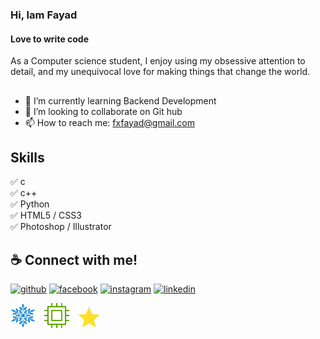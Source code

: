 ###  Hi, Iam Fayad
####  Love to write code

As a Computer science student, I enjoy using my obsessive attention to detail, and my unequivocal love for making things that change the world.

##
- 🌱 I’m currently learning Backend Development 
- 👯 I’m looking to collaborate on Git hub 
- 📫 How to reach me: fxfayad@gmail.com 
## Skills 
✅ c <br> 
✅ c++ <br>
✅ Python <br>
✅ HTML5 / CSS3  <br>
✅ Photoshop / Illustrator <br>

## ☕ Connect with me!
[<img src='https://cdn.jsdelivr.net/npm/simple-icons@3.0.1/icons/github.svg' alt='github' height='40'>](https://github.com/fxfayad)  [<img src='https://cdn.jsdelivr.net/npm/simple-icons@3.0.1/icons/facebook.svg' alt='facebook' height='40'>](https://www.facebook.com/fxfayadhossain/)  [<img src='https://cdn.jsdelivr.net/npm/simple-icons@3.0.1/icons/instagram.svg' alt='instagram' height='40'>](https://www.instagram.com/fx.fayad/)  [<img src='https://cdn.jsdelivr.net/npm/simple-icons@3.0.1/icons/linkedin.svg' alt='linkedin' height='40'>](https://www.linkedin.com/in/fayad-hossain-247435318/)  

<a href='https://archiveprogram.github.com/'><img src='https://raw.githubusercontent.com/acervenky/animated-github-badges/master/assets/acbadge.gif' width='40' height='40'></a> <a href='https://docs.github.com/en/developers'><img src='https://raw.githubusercontent.com/acervenky/animated-github-badges/master/assets/devbadge.gif' width='40' height='40'></a> <a href='https://stars.github.com/'><img src='https://raw.githubusercontent.com/acervenky/animated-github-badges/master/assets/starbadge.gif' width='35' height='35'></a> 


